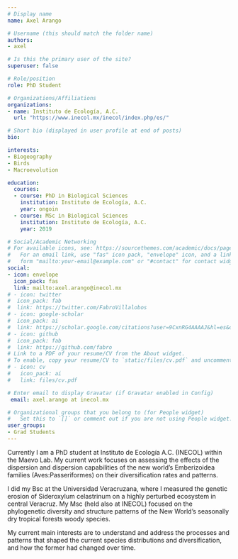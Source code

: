 ```yaml
---
# Display name
name: Axel Arango

# Username (this should match the folder name)
authors:
- axel

# Is this the primary user of the site?
superuser: false

# Role/position
role: PhD Student

# Organizations/Affiliations
organizations:
- name: Instituto de Ecología, A.C. 
  url: "https://www.inecol.mx/inecol/index.php/es/"

# Short bio (displayed in user profile at end of posts)
bio: 

interests:
- Biogeography
- Birds
- Macroevolution

education:
  courses:
  - course: PhD in Biological Sciences
    institution: Instituto de Ecología, A.C.
    year: ongoin
  - course: MSc in Biological Sciences
    institution: Instituto de Ecología, A.C.
    year: 2019

# Social/Academic Networking
# For available icons, see: https://sourcethemes.com/academic/docs/page-builder/#icons
#   For an email link, use "fas" icon pack, "envelope" icon, and a link in the
#   form "mailto:your-email@example.com" or "#contact" for contact widget.
social:
- icon: envelope
  icon_pack: fas
  link: mailto:axel.arango@inecol.mx
# - icon: twitter
#  icon_pack: fab
#  link: https://twitter.com/FabroVillalobos
# - icon: google-scholar
#  icon_pack: ai
#  link: https://scholar.google.com/citations?user=9CxnRG4AAAAJ&hl=es&oi=ao
# - icon: github
#  icon_pack: fab
#  link: https://github.com/fabro
# Link to a PDF of your resume/CV from the About widget.
# To enable, copy your resume/CV to `static/files/cv.pdf` and uncomment the lines below.
# - icon: cv
#   icon_pack: ai
#   link: files/cv.pdf

# Enter email to display Gravatar (if Gravatar enabled in Config)
 email: axel.arango at inecol.mx

# Organizational groups that you belong to (for People widget)
#   Set this to `[]` or comment out if you are not using People widget.
user_groups:
- Grad Students
---
```


Currently I am a PhD student at Instituto de Ecología A.C. (INECOL) within the Maevo Lab. My current work focuses on assessing the effects of the dispersion and dispersion capabilities of the new world’s Emberizoidea families (Aves:Passeriformes) on their diversification rates and patterns.

I did my Bsc at the Universidad Veracruzana, where I measured the genetic erosion of Sideroxylum celastrinum on a highly perturbed ecosystem in central Veracruz. My Msc (held also at INECOL) focused on the phylogenetic diversity and structure patterns of the New World’s seasonally dry tropical forests woody species.

My current main interests are to understand and address the processes and patterns that shaped the current species distributions and diversification, and how the former had changed over time.
